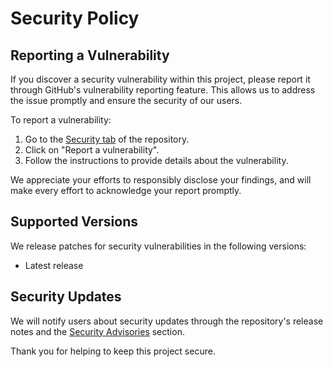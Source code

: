 # Security Policy

## Reporting a Vulnerability

If you discover a security vulnerability within this project, please report it through GitHub's vulnerability reporting feature. This allows us to address the issue promptly and ensure the security of our users.

To report a vulnerability:

1. Go to the [Security tab](https://github.com/JackPlowman/useful-commands/security) of the repository.
2. Click on "Report a vulnerability".
3. Follow the instructions to provide details about the vulnerability.

We appreciate your efforts to responsibly disclose your findings, and will make every effort to acknowledge your report promptly.

## Supported Versions

We release patches for security vulnerabilities in the following versions:

- Latest release

## Security Updates

We will notify users about security updates through the repository's release notes and the [Security Advisories](https://github.com/JackPlowman/useful-commands/security/advisories) section.

Thank you for helping to keep this project secure.
